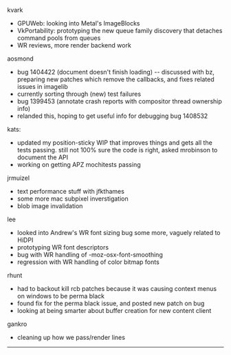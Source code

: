 kvark
* GPUWeb: looking into Metal's ImageBlocks
* VkPortability: prototyping the new queue family discovery that detaches command pools from queues
* WR reviews, more render backend work



aosmond
* bug 1404422 (document doesn't finish loading) -- discussed with bz, preparing new patches which remove the callbacks, and fixes related issues in imagelib
* currently sorting through (new) test failures
* bug 1399453 (annotate crash reports with compositor thread ownership info)
* relanded this, hoping to get useful info for debugging bug 1408532



kats:
* updated my position-sticky WIP that improves things and gets all the tests passing. still not 100% sure the code is right, asked mrobinson to document the API
* working on getting APZ mochitests passing



jrmuizel
* text performance stuff with jfkthames
* some more mac subpixel inverstigation
* blob image invalidation



lee
* looked into Andrew's WR font sizing bug some more, vaguely related to HiDPI
* prototyping WR font descriptors
* bug with WR handling of -moz-osx-font-smoothing
* regression with WR handling of color bitmap fonts



rhunt
* had to backout kill rcb patches because it was causing context menus on windows to be perma black
* found fix for the perma black issue, and posted new patch on bug
* looking at being smarter about buffer creation for new content client



gankro
* cleaning up how we pass/render lines

________________


